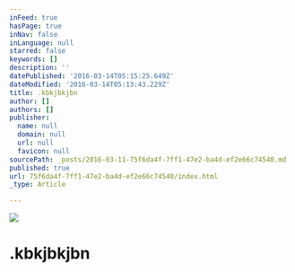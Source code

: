 ```yaml
---
inFeed: true
hasPage: true
inNav: false
inLanguage: null
starred: false
keywords: []
description: ''
datePublished: '2016-03-14T05:15:25.649Z'
dateModified: '2016-03-14T05:13:43.229Z'
title: .kbkjbkjbn
author: []
authors: []
publisher:
  name: null
  domain: null
  url: null
  favicon: null
sourcePath: _posts/2016-03-11-75f6da4f-7ff1-47e2-ba4d-ef2e66c74540.md
published: true
url: 75f6da4f-7ff1-47e2-ba4d-ef2e66c74540/index.html
_type: Article

---
```

![](https://s3-us-west-2.amazonaws.com/the-grid-img/p/83d78eaa084754bbd10663ab0b65484f2c6ba09e.jpg)

# .kbkjbkjbn